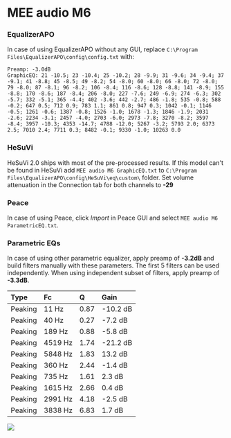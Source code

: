 # MEE audio M6

### EqualizerAPO
In case of using EqualizerAPO without any GUI, replace `C:\Program Files\EqualizerAPO\config\config.txt`
with:
```
Preamp: -3.0dB
GraphicEQ: 21 -10.5; 23 -10.4; 25 -10.2; 28 -9.9; 31 -9.6; 34 -9.4; 37 -9.1; 41 -8.8; 45 -8.5; 49 -8.2; 54 -8.0; 60 -8.0; 66 -8.0; 72 -8.0; 79 -8.0; 87 -8.1; 96 -8.2; 106 -8.4; 116 -8.6; 128 -8.8; 141 -8.9; 155 -8.8; 170 -8.6; 187 -8.4; 206 -8.0; 227 -7.6; 249 -6.9; 274 -6.3; 302 -5.7; 332 -5.1; 365 -4.4; 402 -3.6; 442 -2.7; 486 -1.8; 535 -0.8; 588 -0.2; 647 0.5; 712 0.9; 783 1.1; 861 0.8; 947 0.3; 1042 -0.1; 1146 -0.5; 1261 -0.6; 1387 -0.8; 1526 -1.0; 1678 -1.3; 1846 -1.9; 2031 -2.6; 2234 -3.1; 2457 -4.0; 2703 -6.0; 2973 -7.8; 3270 -8.2; 3597 -8.4; 3957 -10.3; 4353 -14.7; 4788 -12.0; 5267 -3.2; 5793 2.0; 6373 2.5; 7010 2.4; 7711 0.3; 8482 -0.1; 9330 -1.0; 10263 0.0
```

### HeSuVi
HeSuVi 2.0 ships with most of the pre-processed results. If this model can't be found in HeSuVi add
`MEE audio M6 GraphicEQ.txt` to `C:\Program Files\EqualizerAPO\config\HeSuVi\eq\custom\` folder.
Set volume attenuation in the Connection tab for both channels to **-29**

### Peace
In case of using Peace, click *Import* in Peace GUI and select `MEE audio M6 ParametricEQ.txt`.

### Parametric EQs
In case of using other parametric equalizer, apply preamp of **-3.2dB** and build filters manually
with these parameters. The first 5 filters can be used independently.
When using independent subset of filters, apply preamp of **-3.3dB**.

| Type    | Fc      |    Q | Gain     |
|:--------|:--------|:-----|:---------|
| Peaking | 11 Hz   | 0.87 | -10.2 dB |
| Peaking | 40 Hz   | 0.27 | -7.2 dB  |
| Peaking | 189 Hz  | 0.88 | -5.8 dB  |
| Peaking | 4519 Hz | 1.74 | -21.2 dB |
| Peaking | 5848 Hz | 1.83 | 13.2 dB  |
| Peaking | 360 Hz  | 2.44 | -1.4 dB  |
| Peaking | 735 Hz  | 1.61 | 2.3 dB   |
| Peaking | 1615 Hz | 2.66 | 0.4 dB   |
| Peaking | 2991 Hz | 4.18 | -2.5 dB  |
| Peaking | 3838 Hz | 6.83 | 1.7 dB   |

![](https://raw.githubusercontent.com/jaakkopasanen/AutoEq/master/results/rtings/rtings/MEE%20audio%20M6/MEE%20audio%20M6.png)
